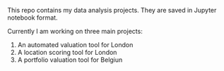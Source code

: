 This repo contains my data analysis projects. They are saved in Jupyter notebook format.

Currently I am working on three main projects:

1. An automated valuation tool for London
2. A location scoring tool for London
3. A portfolio valuation tool for Belgiun

